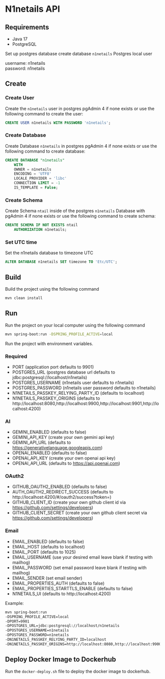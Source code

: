 # N1netails API

## Requirements
- Java 17
- PostgreSQL

Set up postgres database create database `n1netails`
Postgres local user 

username: n1netails \
password: n1netails

## Create
### Create User
Create the `n1netails` user in postgres pgAdmin 4 if none exists or use the following command to create the user:
```sql
CREATE USER n1netails WITH PASSWORD 'n1netails';
```

### Create Database
Create Database `n1netails` in postgres pgAdmin 4 if none exists or use the following command to create database:
```sql
CREATE DATABASE "n1netails"
    WITH
    OWNER = n1netails
    ENCODING = 'UTF8'
    LOCALE_PROVIDER = 'libc'
    CONNECTION LIMIT = -1
    IS_TEMPLATE = False;
```

### Create Schema
Create Schema `ntail` inside of the postgres `n1netails` Database with pgAdmin 4 if none exists or use the following command to create schema:
```sql
CREATE SCHEMA IF NOT EXISTS ntail
    AUTHORIZATION n1netails;
```

### Set UTC time
Set the n1netails database to timezone UTC
```sql
ALTER DATABASE n1netails SET timezone TO 'Etc/UTC';
```

## Build
Build the project using the following command
```bash
mvn clean install
```

## Run
Run the project on your local computer using the following command
```bash
mvn spring-boot:run -DSPRING_PROFILE_ACTIVE=local
```

Run the project with environment variables.

### Required
- PORT (application port defaults to 9901)
- POSTGRES_URL (postgres database url defaults to jdbc:postgresql://localhost/n1netails)
- POSTGRES_USERNAME (n1netails user defaults to n1netails)
- POSTGRES_PASSWORD (n1netails user password defaults to n1netails)
- N1NETAILS_PASSKEY_RELYING_PARTY_ID (defaults to localhost)
- N1NETAILS_PASSKEY_ORIGINS (defaults to http://localhost:8080,http://localhost:9900,http://localhost:9901,http://localhost:4200)

### AI
- GEMINI_ENABLED (defaults to false)
- GEMINI_API_KEY (create your own gemini api key)
- GEMINI_API_URL (defaults to https://generativelanguage.googleapis.com)
- OPENAI_ENABLED (defaults to false)
- OPENAI_API_KEY (create your own openai api key)
- OPENAI_API_URL (defaults to https://api.openai.com)

### OAuth2
- GITHUB_OAUTH2_ENABLED (defaults to false)
- AUTH_OAUTH2_REDIRECT_SUCCESS (defaults to http://localhost:4200/#/oauth2/success?token=)
- GITHUB_CLIENT_ID (create your own github client id via https://github.com/settings/developers)
- GITHUB_CLIENT_SECRET (create your own github client secret via https://github.com/settings/developers)

### Email 
- EMAIL_ENABLED (defaults to false)
- EMAIL_HOST (defaults to localhost)
- EMAIL_PORT (defaults to 1025)
- EMAIL_USERNAME (use your desired email leave blank if testing with mailhog)
- EMAIL_PASSWORD (set email password leave blank if testing with mailhog)
- EMAIL_SENDER (set email sender)
- EMAIL_PROPERTIES_AUTH (defaults to false)
- EMAIL_PROPERTIES_STARTTLS_ENABLE (defaults to false)
- N1NETAILS_UI (defaults to http://localhost:4200)

Example:
```bash
mvn spring-boot:run 
-DSPRING_PROFILE_ACTIVE=local 
-DPORT=9901 
-DPOSTGRES_URL=jdbc:postgresql://localhost/n1netails 
-DPOSTGRES_USERNAME=n1netails 
-DPOSTGRES_PASSWORD=n1netails 
-DN1NETAILS_PASSKEY_RELYING_PARTY_ID=localhost 
-DN1NETAILS_PASSKEY_ORIGINS=http://localhost:8080,http://localhost:9900,http://localhost:9901,http://localhost:4200
```

## Deploy Docker Image to Dockerhub
Run the `docker-deploy.sh` file to deploy the docker image to dockerhub.

